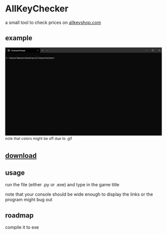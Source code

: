 # AllKeyChecker
a small tool to check prices on [allkeyshop.com](https://www.allkeyshop.com/blog/)

## example
![example](https://github.com/Natqo/AllKeyChecker/blob/main/example.gif?raw=true)
<sup>note that colors might be off due to .gif</sup>

## [download](https://github.com/Natqo/AllKeyChecker/releases)

## usage
run the file (either .py or .exe) and type in the game title

note that your console should be wide enough to display the links or the program might bug out

## roadmap
compile it to exe
